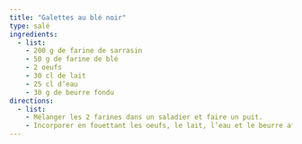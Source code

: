 ```yaml
---
title: "Galettes au blé noir"
type: salé
ingredients:
  - list:
    - 200 g de farine de sarrasin
    - 50 g de farine de blé
    - 2 oeufs
    - 30 cl de lait
    - 25 cl d’eau
    - 30 g de beurre fondu
directions:
  - list:
    - Mélanger les 2 farines dans un saladier et faire un puit.
    - Incorporer en fouettant les oeufs, le lait, l’eau et le beurre afin d’obtenir une pâte homogène.
---
```


